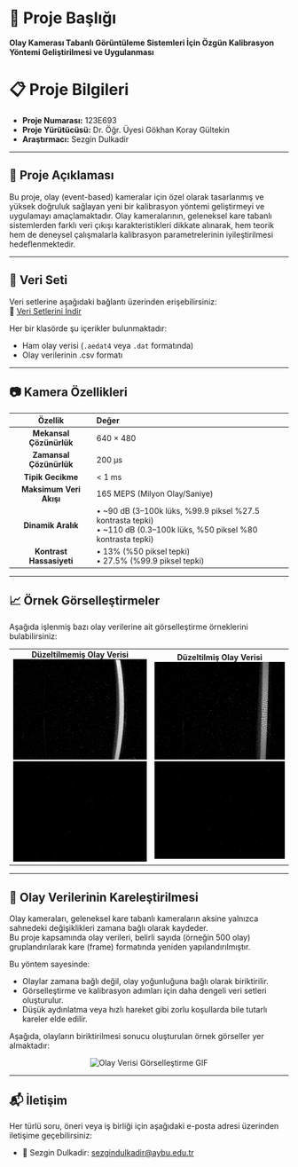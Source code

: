 # 📌 Proje Başlığı
**Olay Kamerası Tabanlı Görüntüleme Sistemleri İçin Özgün Kalibrasyon Yöntemi Geliştirilmesi ve Uygulanması**

# 📋 Proje Bilgileri
- **Proje Numarası:** 123E693
- **Proje Yürütücüsü:** Dr. Öğr. Üyesi Gökhan Koray Gültekin
- **Araştırmacı:** Sezgin Dulkadir

---

## 📖 Proje Açıklaması
Bu proje, olay (event-based) kameralar için özel olarak tasarlanmış ve yüksek doğruluk sağlayan yeni bir kalibrasyon yöntemi geliştirmeyi ve uygulamayı amaçlamaktadır. Olay kameralarının, geleneksel kare tabanlı sistemlerden farklı veri çıkışı karakteristikleri dikkate alınarak, hem teorik hem de deneysel çalışmalarla kalibrasyon parametrelerinin iyileştirilmesi hedeflenmektedir.

---

## 📂 Veri Seti
Veri setlerine aşağıdaki bağlantı üzerinden erişebilirsiniz:  
🔗 [Veri Setlerini İndir](https://drive.google.com/drive/folders/1UI78qbMayOxV4bkA0Hq4Af9HcJOcHPHj)

Her bir klasörde şu içerikler bulunmaktadır:
- Ham olay verisi (`.aedat4` veya `.dat` formatında)
- Olay verilerinin .csv formatı

---

## 📷 Kamera Özellikleri
| Özellik                | Değer                                                                                                                                   |
|:----------------------:|:-----------------------------------------------------------------------------------------------------------------------------------------|
| **Mekansal Çözünürlük** | 640 × 480                                                                                                                               |
| **Zamansal Çözünürlük** | 200 µs                                                                                                                                   |
| **Tipik Gecikme**       | < 1 ms                                                                                                                                  |
| **Maksimum Veri Akışı** | 165 MEPS (Milyon Olay/Saniye)                                                                                                           |
| **Dinamik Aralık**      | • ~90 dB (3–100k lüks, %99.9 piksel %27.5 kontrasta tepki)  <br> • ~110 dB (0.3–100k lüks, %50 piksel %80 kontrasta tepki) |
| **Kontrast Hassasiyeti**| • 13% (%50 piksel tepki)  <br> • 27.5% (%99.9 piksel tepki)                                                               |

---

## 📈 Örnek Görselleştirmeler
Aşağıda işlenmiş bazı olay verilerine ait görselleştirme örneklerini bulabilirsiniz:

<table>
  <tr>
    <td align="center">
      <strong>Düzeltilmemiş Olay Verisi</strong><br>
      <img src="Görüntüler./Düzeltilmemiş_Olay_Verisi.png" width="300" alt="Düzeltilmemiş Kare"/><br>
      <img src="Görüntüler./Düzeltilmemiş_Olay_Verisi.gif" width="300" alt="Düzeltilmemiş GIF"/>
    </td>
    <td align="center">
      <strong>Düzeltilmiş Olay Verisi</strong><br>
      <img src="Görüntüler./Düzeltilmiş_Olay_Verisi.png" width="300" alt="Düzeltilmiş Kare"/><br>
      <img src="Görüntüler./Düzeltilmiş_Olay_Verisi.gif" width="300" alt="Düzeltilmiş GIF"/>
    </td>
  </tr>
</table>

---

## 🎥 Olay Verilerinin Kareleştirilmesi

Olay kameraları, geleneksel kare tabanlı kameraların aksine yalnızca sahnedeki değişiklikleri zamana bağlı olarak kaydeder.  
Bu proje kapsamında olay verileri, belirli sayıda (örneğin 500 olay) gruplandırılarak kare (frame) formatında yeniden yapılandırılmıştır.

Bu yöntem sayesinde:
- Olaylar zamana bağlı değil, olay yoğunluğuna bağlı olarak biriktirilir.
- Görselleştirme ve kalibrasyon adımları için daha dengeli veri setleri oluşturulur.
- Düşük aydınlatma veya hızlı hareket gibi zorlu koşullarda bile tutarlı kareler elde edilir.

Aşağıda, olayların biriktirilmesi sonucu oluşturulan örnek görseller yer almaktadır:

<p align="center">
  <img src="Görüntüler./olay_verilerinin_görselleştirilmesi.gif" width="600" alt="Olay Verisi Görselleştirme GIF"/>
</p>


---
## 📬 İletişim

Her türlü soru, öneri veya iş birliği için aşağıdaki e-posta adresi üzerinden iletişime geçebilirsiniz:

- 📧 Sezgin Dulkadir: [sezgindulkadir@aybu.edu.tr](mailto:sezgindulkadir@aybu.edu.tr)

